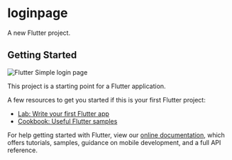 # loginpage

A new Flutter project.

## Getting Started
![Flutter Simple login page](https://user-images.githubusercontent.com/57058475/120110265-3beb8000-c186-11eb-83aa-b0c02e420feb.PNG)


This project is a starting point for a Flutter application.

A few resources to get you started if this is your first Flutter project:

- [Lab: Write your first Flutter app](https://flutter.dev/docs/get-started/codelab)
- [Cookbook: Useful Flutter samples](https://flutter.dev/docs/cookbook)

For help getting started with Flutter, view our
[online documentation](https://flutter.dev/docs), which offers tutorials,
samples, guidance on mobile development, and a full API reference.
